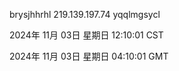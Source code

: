 brysjhhrhl 219.139.197.74 yqqlmgsycl

2024年 11月 03日 星期日 12:10:01 CST

2024年 11月 03日 星期日 04:10:01 GMT
